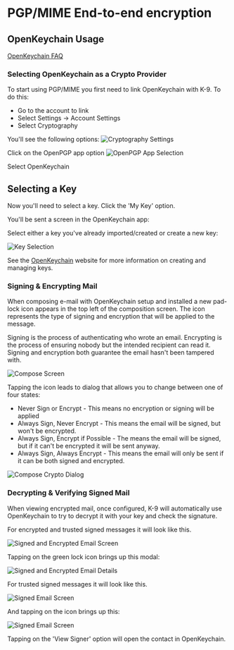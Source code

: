 # PGP/MIME End-to-end encryption

## OpenKeychain Usage

[OpenKeychain FAQ](https://www.openkeychain.org/faq/)

### Selecting OpenKeychain as a Crypto Provider

To start using PGP/MIME you first need to link OpenKeychain with K-9. To do this:

* Go to the account to link
* Select Settings -> Account Settings
* Select Cryptography

You'll see the following options:
![Cryptography Settings](img/crypto_selection.png)

Click on the OpenPGP app option
![OpenPGP App Selection](img/pgpmime_app_selection.png)

Select OpenKeychain

## Selecting a Key

Now you'll need to select a key. Click the 'My Key' option.

You'll be sent a screen in the OpenKeychain app:

Select either a key you've already imported/created or create a new key:

![Key Selection](img/openkeychain_key_selection.png)

See the [OpenKeychain](https://www.openkeychain.org/) website for more information on creating and managing keys.

### Signing & Encrypting Mail

When composing e-mail with OpenKeychain setup and installed a new pad-lock icon
appears in the top left of the composition screen. The icon represents the type of signing
and encryption that will be applied to the message.

Signing is the process of authenticating who wrote an email. Encrypting is the process of ensuring nobody but the
intended recipient can read it. Signing and encryption both guarantee the email hasn't been tampered with.

![Compose Screen](img/encryption_openkeychain_compose_dialog.png)

Tapping the icon leads to dialog that allows you to change between one of four states:

* Never Sign or Encrypt - This means no encryption or signing will be applied
* Always Sign, Never Encrypt - This means the email will be signed, but won't be encrypted.
* Always Sign, Encrypt if Possible - The means the email will be signed, but if it can't be encrypted it will be sent
  anyway.
* Always Sign, Always Encrypt - This means the email will only be sent if it can be both signed and encrypted.

![Compose Crypto Dialog](img/encryption_openkeychain_crypto_dialog.png)

### Decrypting & Verifying Signed Mail

When viewing encrypted mail, once configured, K-9 will automatically use OpenKeychain to try to decrypt it with your
key and check the signature.

For encrypted and trusted signed messages it will look like this.

![Signed and Encrypted Email Screen](img/pgpmime_encrypted_msg.png)

Tapping on the green lock icon brings up this modal:

![Signed and Encrypted Email Details](img/pgpmime_trusted.png)

For trusted signed messages it will look like this.

![Signed Email Screen](img/pgpmime_signed_msg.png)

And tapping on the icon brings up this:

![Signed Email Screen](img/pgpmime_signed.png)

Tapping on the 'View Signer' option will open the contact in OpenKeychain.


